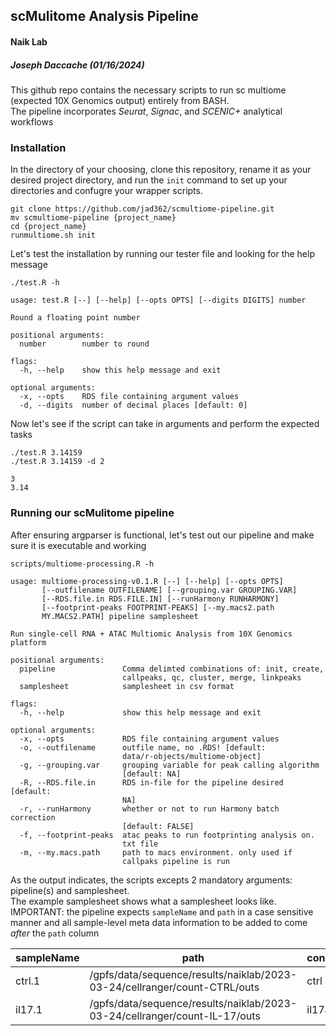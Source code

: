 ## scMulitome Analysis Pipeline
#### Naik Lab
##### Joseph Daccache (01/16/2024)
This github repo contains the necessary scripts to run sc multiome (expected 10X Genomics output) entirely from BASH.  
The pipeline incorporates _Seurat_, _Signac_, and _SCENIC+_ analytical workflows  

### Installation
In the directory of your choosing, clone this repository, rename it as your desired project directory, and run the `init` command to set up your directories and confugre your wrapper scripts.
```
git clone https://github.com/jad362/scmultiome-pipeline.git
mv scmultiome-pipeline {project_name}
cd {project_name}
runmultiome.sh init
```





Let's test the installation by running our tester file and looking for the help message
```
./test.R -h
```
```
usage: test.R [--] [--help] [--opts OPTS] [--digits DIGITS] number

Round a floating point number

positional arguments:
  number        number to round

flags:
  -h, --help    show this help message and exit

optional arguments:
  -x, --opts    RDS file containing argument values
  -d, --digits  number of decimal places [default: 0]
```
Now let's see if the script can take in arguments and perform the expected tasks
```
./test.R 3.14159 
./test.R 3.14159 -d 2
```
```
3 
3.14
```

### Running our scMulitome pipeline
After ensuring argparser is functional, let's test out our pipeline and make sure it is executable and working
```
scripts/multiome-processing.R -h
```
```
usage: multiome-processing-v0.1.R [--] [--help] [--opts OPTS]
       [--outfilename OUTFILENAME] [--grouping.var GROUPING.VAR]
       [--RDS.file.in RDS.FILE.IN] [--runHarmony RUNHARMONY]
       [--footprint-peaks FOOTPRINT-PEAKS] [--my.macs2.path
       MY.MACS2.PATH] pipeline samplesheet

Run single-cell RNA + ATAC Multiomic Analysis from 10X Genomics
platform

positional arguments:
  pipeline               Comma delimted combinations of: init, create,
                         callpeaks, qc, cluster, merge, linkpeaks
  samplesheet            samplesheet in csv format

flags:
  -h, --help             show this help message and exit

optional arguments:
  -x, --opts             RDS file containing argument values
  -o, --outfilename      outfile name, no .RDS! [default:
                         data/r-objects/multiome-object]
  -g, --grouping.var     grouping variable for peak calling algorithm
                         [default: NA]
  -R, --RDS.file.in      RDS in-file for the pipeline desired [default:
                         NA]
  -r, --runHarmony       whether or not to run Harmony batch correction
                         [default: FALSE]
  -f, --footprint-peaks  atac peaks to run footprinting analysis on.
                         txt file
  -m, --my.macs.path     path to macs environment. only used if
                         callpaks pipeline is run
```
As the output indicates, the scripts excepts 2 mandatory arguments: pipeline(s) and samplesheet.  
The example samplesheet shows what a samplesheet looks like.  
IMPORTANT: the pipeline expects `sampleName` and `path` in a case sensitive manner and all sample-level meta data information to be added to come *after* the `path` column

|sampleName|path|cond|
|---|---|---|
|ctrl.1|/gpfs/data/sequence/results/naiklab/2023-03-24/cellranger/count-CTRL/outs|ctrl|
|il17.1|/gpfs/data/sequence/results/naiklab/2023-03-24/cellranger/count-IL-17/outs|il17a|

